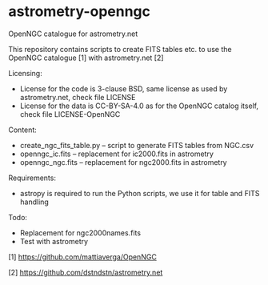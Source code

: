 # astrometry-openngc
OpenNGC catalogue for astrometry.net

This repository contains scripts to create FITS tables etc. to use the OpenNGC catalogue [1] with astrometry.net [2]

Licensing:
  * License for the code is 3-clause BSD, same license as used by astrometry.net, check file LICENSE
  * License for the data is CC-BY-SA-4.0 as for the OpenNGC catalog itself, check file LICENSE-OpenNGC

Content:
  * create_ngc_fits_table.py – script to generate FITS tables from NGC.csv
  * openngc_ic.fits – replacement for ic2000.fits in astrometry
  * openngc_ngc.fits – replacement for ngc2000.fits in astrometry

Requirements:
  * astropy is required to run the Python scripts, we use it for table and FITS handling

Todo:
  * Replacement for ngc2000names.fits
  * Test with astrometry

[1] https://github.com/mattiaverga/OpenNGC

[2] https://github.com/dstndstn/astrometry.net
